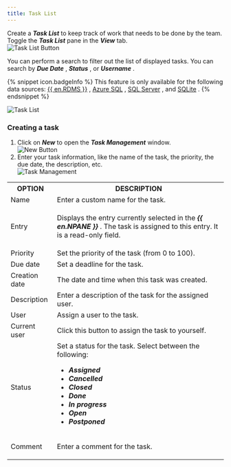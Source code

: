 ```yaml
---
title: Task List
---
```

Create a ***Task List*** to keep track of work that needs to be done by the team. Toggle the ***Task List*** pane in the ***View*** tab.  
![Task List Button](/img/en/rdm/mac/RDMMac0016.png) 

You can perform a search to filter out the list of displayed tasks. You can search by ***Due Date*** , ***Status*** , or ***Username*** .  

{% snippet icon.badgeInfo %} 
This feature is only available for the following data sources: [{{ en.RDMS }}](/rdm/mac/data-sources/data-sources-types/advanced-data-sources/server/) , [Azure SQL](/rdm/mac/data-sources/data-sources-types/advanced-data-sources/microsoft-azure-sql/) , [SQL Server](/rdm/mac/data-sources/data-sources-types/advanced-data-sources/microsoft-sql-server/) , and [SQLite](/rdm/mac/data-sources/data-sources-types/sqlite/) . 
{% endsnippet %}
 
![Task List](/img/en/rdm/mac/RDMMac0017.png) 

### Creating a task 

1. Click on ***New*** to open the ***Task Management*** window.  
![New Button](/img/en/rdm/mac/RDMMac0018.png) 
1. Enter your task information, like the name of the task, the priority, the due date, the description, etc.  
![Task Management](/img/en/rdm/mac/RDMMac0019.png) 

<table>
	<tr>
		<th>
OPTION 
		</th>
		<th>
DESCRIPTION 
		</th>
	</tr>
	<tr>
		<td>
Name 
		</td>
		<td>
Enter a custom name for the task. 
		</td>
	</tr>
	<tr>
		<td>
Entry 
		</td>
		<td>

Displays the entry currently selected in the ***{{ en.NPANE }}*** . The task is assigned to this entry. It is a read-only field. 
		</td>
	</tr>
	<tr>
		<td>
Priority 
		</td>
		<td>
Set the priority of the task (from 0 to 100). 
		</td>
	</tr>
	<tr>
		<td>
Due date 
		</td>
		<td>
Set a deadline for the task. 
		</td>
	</tr>
	<tr>
		<td>
Creation date 
		</td>
		<td>
The date and time when this task was created. 
		</td>
	</tr>
	<tr>
		<td>
Description 
		</td>
		<td>
Enter a description of the task for the assigned user. 
		</td>
	</tr>
	<tr>
		<td>
User 
		</td>
		<td>
Assign a user to the task. 
		</td>
	</tr>
	<tr>
		<td>
Current user 
		</td>
		<td>
Click this button to assign the task to yourself. 
		</td>
	</tr>
	<tr>
		<td>
Status 
		</td>
		<td>
Set a status for the task. Select between the following:  

* ***Assigned*** 
* ***Cancelled*** 
* ***Closed*** 
* ***Done*** 
* ***In progress*** 
* ***Open*** 
* ***Postponed*** 
		</td>
	</tr>
	<tr>
		<td>
Comment 
		</td>
		<td>
Enter a comment for the task. 
		</td>
	</tr>
</table>


